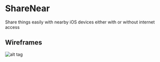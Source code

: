 # ShareNear
Share things easily with nearby iOS devices either with or without internet access

## Wireframes
![alt tag](http://i.imgur.com/rsQ7C6T.jpg)
